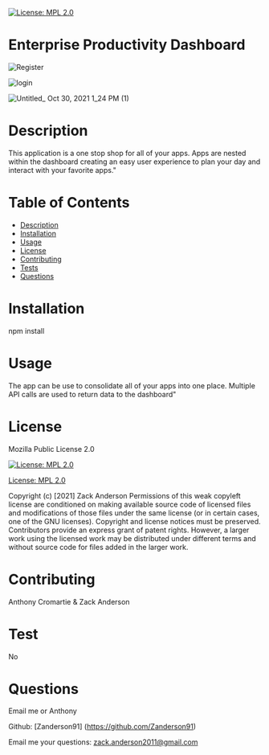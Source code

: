 

  [![License: MPL 2.0](https://img.shields.io/badge/License-MPL%202.0-brightgreen.svg)](https://opensource.org/licenses/MPL-2.0)


  # Enterprise Productivity Dashboard
  
![Register](https://user-images.githubusercontent.com/81836426/139554880-abd8c5da-7fed-4202-93f4-fc25ed39e10d.jpg)

![login](https://user-images.githubusercontent.com/81836426/139554882-7bb739d1-67ae-4f55-b1de-ba20260e2e10.jpg)

![Untitled_ Oct 30, 2021 1_24 PM (1)](https://user-images.githubusercontent.com/81836426/139554964-16b152fe-b4c7-4919-ad98-782afecce705.gif)


  # Description
  This application is a one stop shop for all of your apps. Apps are nested within the dashboard creating an easy user experience to plan your day and interact with your favorite apps."

  # Table of Contents
  - [Description](#Description)
  - [Installation](#Installation)
  - [Usage](#Usage)
  - [License](#License)
  - [Contributing](#Contributing)
  - [Tests](#Test)
  - [Questions](#Questions)

  # Installation 
  npm install

  # Usage
  The app can be use to consolidate all of your apps into one place. Multiple API calls are used to return data to the dashboard"

  # License
  Mozilla Public License 2.0

  [![License: MPL 2.0](https://img.shields.io/badge/License-MPL%202.0-brightgreen.svg)](https://opensource.org/licenses/MPL-2.0)

  [License: MPL 2.0](https://opensource.org/licenses/MPL-2.0)

  Copyright (c) [2021] Zack Anderson 
  Permissions of this weak copyleft license are conditioned on making available source code of licensed files and modifications of those files under the same license (or in certain cases, one of the GNU licenses). Copyright and license notices must be preserved. Contributors provide an express grant of patent rights. However, a larger work using the licensed work may be distributed under different terms and without source code for files added in the larger work.


  # Contributing 
  Anthony Cromartie & Zack Anderson

  # Test
  No

  # Questions
  Email me or Anthony

  Github: [Zanderson91] (https://github.com/Zanderson91)


  Email me your questions: zack.anderson2011@gmail.com
